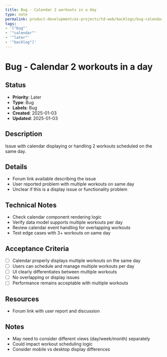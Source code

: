 ```yaml
---
title: Bug - Calendar 2 workouts in a day
type: note
permalink: product-development/os-projects/td-web/backlogs/bug-calendar-2-workouts-in-a-day
tags:
- '["bug"'
- '"calendar"'
- '"later"'
- '"backlog"]'
---
```


# Bug - Calendar 2 workouts in a day

## Status
- **Priority**: Later
- **Type**: Bug
- **Labels**: Bug
- **Created**: 2025-01-03
- **Updated**: 2025-01-03

## Description
Issue with calendar displaying or handling 2 workouts scheduled on the same day.

## Details
- Forum link available describing the issue
- User reported problem with multiple workouts on same day
- Unclear if this is a display issue or functionality problem

## Technical Notes
- Check calendar component rendering logic
- Verify data model supports multiple workouts per day
- Review calendar event handling for overlapping workouts
- Test edge cases with 3+ workouts on same day

## Acceptance Criteria
- [ ] Calendar properly displays multiple workouts on the same day
- [ ] Users can schedule and manage multiple workouts per day
- [ ] UI clearly differentiates between multiple workouts
- [ ] No overlapping or display issues
- [ ] Performance remains acceptable with multiple workouts

## Resources
- Forum link with user report and discussion

## Notes
- May need to consider different views (day/week/month) separately
- Could impact workout scheduling logic
- Consider mobile vs desktop display differences
